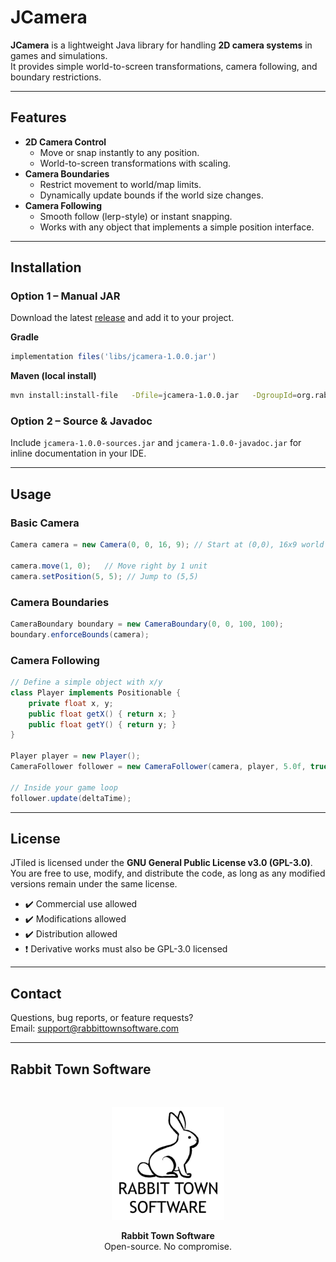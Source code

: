 # JCamera

**JCamera** is a lightweight Java library for handling **2D camera systems** in games and simulations.  
It provides simple world-to-screen transformations, camera following, and boundary restrictions.

---

## Features

- **2D Camera Control**
    - Move or snap instantly to any position.
    - World-to-screen transformations with scaling.
- **Camera Boundaries**
    - Restrict movement to world/map limits.
    - Dynamically update bounds if the world size changes.
- **Camera Following**
    - Smooth follow (lerp-style) or instant snapping.
    - Works with any object that implements a simple position interface.

---

## Installation

### Option 1 – Manual JAR
Download the latest [release](https://github.com/Rabbit-Town-Software/jcamera/releases) and add it to your project.

**Gradle**
```gradle
implementation files('libs/jcamera-1.0.0.jar')
```

**Maven (local install)**
```bash
mvn install:install-file   -Dfile=jcamera-1.0.0.jar   -DgroupId=org.rabbittownsoftware   -DartifactId=jcamera   -Dversion=1.0.0   -Dpackaging=jar
```

### Option 2 – Source & Javadoc
Include `jcamera-1.0.0-sources.jar` and `jcamera-1.0.0-javadoc.jar` for inline documentation in your IDE.

---

## Usage

### Basic Camera
```java
Camera camera = new Camera(0, 0, 16, 9); // Start at (0,0), 16x9 world units

camera.move(1, 0);   // Move right by 1 unit
camera.setPosition(5, 5); // Jump to (5,5)
```

### Camera Boundaries
```java
CameraBoundary boundary = new CameraBoundary(0, 0, 100, 100);
boundary.enforceBounds(camera);
```

### Camera Following
```java
// Define a simple object with x/y
class Player implements Positionable {
    private float x, y;
    public float getX() { return x; }
    public float getY() { return y; }
}

Player player = new Player();
CameraFollower follower = new CameraFollower(camera, player, 5.0f, true);

// Inside your game loop
follower.update(deltaTime);
```

---

## License

JTiled is licensed under the **GNU General Public License v3.0 (GPL-3.0)**.  
You are free to use, modify, and distribute the code, as long as any modified versions remain under the same license.

- ✔️ Commercial use allowed
- ✔️ Modifications allowed
- ✔️ Distribution allowed
- ❗ Derivative works must also be GPL-3.0 licensed

---

## Contact

Questions, bug reports, or feature requests?  
Email: [support@rabbittownsoftware.com](mailto:support@rabbittownsoftware.com)

---


## Rabbit Town Software

<br/>

<p align="center">
  <img src="https://github.com/Rabbit-Town-Software/misa-engine/blob/eb3aa63bad02385d2af4b7b130d1bde70e2a2715/assets/rabbittownlogo.jpg?raw=true" alt="Rabbit Town Software Logo" width="180"/>
</p>

<p align="center">
  <strong>Rabbit Town Software</strong><br/>
  Open-source. No compromise.
</p>

